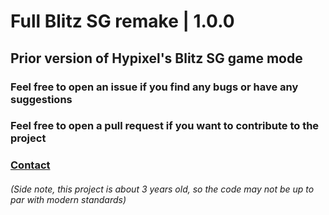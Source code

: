 # Full Blitz SG remake | 1.0.0

## Prior version of Hypixel's Blitz SG game mode
### Feel free to open an issue if you find any bugs or have any suggestions
### Feel free to open a pull request if you want to contribute to the project

### [Contact](https://github.com/HardstylesDev)

###### (Side note, this project is about 3 years old, so the code may not be up to par with modern standards)
